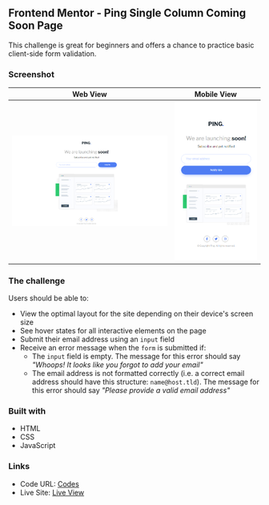 ## Frontend Mentor - Ping Single Column Coming Soon Page

This challenge is great for beginners and offers a chance to practice basic client-side form validation.

### Screenshot

|          Web View          |        Mobile View        |
| :------------------------: | :-----------------------: |
| ![](./screenshots//screenshot_desktop.png) | ![](./screenshots//screenshot_mobile.png) |

### The challenge

Users should be able to:

- View the optimal layout for the site depending on their device's screen size
- See hover states for all interactive elements on the page
- Submit their email address using an `input` field
- Receive an error message when the `form` is submitted if:
  - The `input` field is empty. The message for this error should say _"Whoops! It looks like you forgot to add your email"_
  - The email address is not formatted correctly (i.e. a correct email address should have this structure: `name@host.tld`). The message for this error should say _"Please provide a valid email address"_

### Built with
- HTML
- CSS
- JavaScript

### Links
- Code URL: [Codes](https://github.com/szefxyz/ping-single-column-landing-page)
- Live Site: [Live View](https://szefxyz.github.io/ping-single-column-landing-page/)
